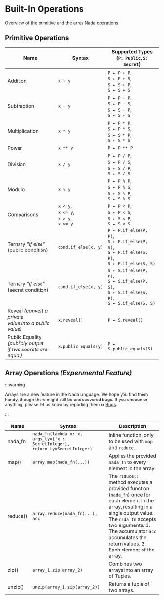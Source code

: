 # Built-In Operations

Overview of the primitive and the array Nada operations.

## Primitive Operations

| Name                                                              | Syntax                                              | Supported Types<br/> (`P: Public`, `S: Secret`)                                                           |
| ----------------------------------------------------------------- | --------------------------------------------------- | --------------------------------------------------------------------------------------------------------- |
| Addition                                                          | `x + y`                                             | `P ← P + P`,<br/> `S ← P + S`,<br/> `S ← S + P`,<br/> `S ← S + S`                                         |
| Subtraction                                                       | `x - y`                                             | `P ← P - P`,<br/> `S ← P - S`,<br/> `S ← S - P`,<br/> `S ← S - S`                                         |
| Multiplication                                                    | `x * y`                                             | `P ← P * P`,<br/> `S ← P * S`,<br/> `S ← S * P`,<br/> `S ← S * S`                                         |
| Power                                                             | `x ** y`                                            | `P ← P ** P`                                                                                              |
| Division                                                          | `x / y`                                             | `P ← P / P`,<br/> `S ← P / S`,<br/> `S ← S / P`,<br/> `S ← S / S`                                         |
| Modulo                                                            | `x % y`                                             | `P ← P % P`,<br/> `S ← P % S`,<br/> `S ← S % P`,<br/> `S ← S % S`                                         |
| Comparisons                                                       | `x < y`,<br/> `x <= y`,<br/> `x > y`,<br/> `x >= y` | `P ← P < P`,<br/> `S ← P < S`,<br/> `S ← S < P`,<br/> `S ← S < S`                                         |
| Ternary _"if else"_<br/> (public condition)                       | `cond.if_else(x, y)`                                | `P ← P.if_else(P, P)`,<br/> `S ← P.if_else(P, S)`,<br/> `S ← P.if_else(S, P)`,<br/> `S ← P.if_else(S, S)` |
| Ternary _"if else"_<br/> (secret condition)                       | `cond.if_else(x, y)`                                | `S ← S.if_else(P, P)`,<br/> `S ← S.if_else(P, S)`,<br/> `S ← S.if_else(S, P)`,<br/> `S ← S.if_else(S, S)` |
| Reveal _(convert a private<br/> value into a public value)_       | `x.reveal()`                                        | `P ← S.reveal()`                                                                                          |
| Public Equality _(publicly output<br/> if two secrets are equal)_ | `x.public_equals(y)`                                | `P ← S.public_equals(S)`                                                                                  |

## Array Operations _(Experimental Feature)_

:::warning

Arrays are a new feature in the Nada language. We hope you find them handy, though there might still be undiscovered bugs. If you encounter anything, please let us know by reporting them in [Bugs](https://github.com/orgs/NillionNetwork/discussions/categories/bugs).

:::

| Name     | Syntax                                                                        | Description                                                                                                                                                                                                                                                       |
| -------- | ----------------------------------------------------------------------------- | ----------------------------------------------------------------------------------------------------------------------------------------------------------------------------------------------------------------------------------------------------------------- |
| nada_fn  | `nada_fn(lambda x: x, args_ty={'x': SecretInteger}, return_ty=SecretInteger)` | Inline function, only to be used with `map` and `reduce`.                                                                                                                                                                                                         |
| map()    | `array.map(nada_fn(...))`                                                     | Applies the provided `nada_fn` to every element in the array.                                                                                                                                                                                                     |
| reduce() | `array.reduce(nada_fn(...), acc)`                                             | The `reduce()` method executes a provided function (`nada_fn`) once for each element in the array, resulting in a single output value. The `nada_fn` accepts two arguments: 1. The accumulator `acc` accumulates the return values. 2. Each element of the array. |
| zip()    | `array_1.zip(array_2)`                                                        | Combines two arrays into an array of Tuples.                                                                                                                                                                                                                      |
| unzip()  | `unzip(array_1.zip(array_2))`                                                 | Returns a tuple of two arrays.                                                                                                                                                                                                                                    |
